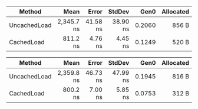 | Method       | Mean       | Error    | StdDev   | Gen0   | Allocated |
|------------- |-----------:|---------:|---------:|-------:|----------:|
| UncachedLoad | 2,345.7 ns | 41.58 ns | 38.90 ns | 0.2060 |     856 B |
| CachedLoad   |   811.2 ns |  4.76 ns |  4.45 ns | 0.1249 |     520 B |

| Method       | Mean       | Error    | StdDev   | Gen0   | Allocated |
|------------- |-----------:|---------:|---------:|-------:|----------:|
| UncachedLoad | 2,359.8 ns | 46.73 ns | 47.99 ns | 0.1945 |     816 B |
| CachedLoad   |   800.2 ns |  7.00 ns |  5.85 ns | 0.0753 |     312 B |